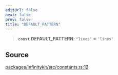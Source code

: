 ```yaml
---
editUrl: false
next: false
prev: false
title: "DEFAULT_PATTERN"
---
```


> **`const`** **DEFAULT\_PATTERN**: `"lines"` = `'lines'`

## Source

[packages/infinitykit/src/constants.ts:12](https://github.com/nodenogg-in/alpha-p2p/blob/e46703f/packages/infinitykit/src/constants.ts#L12)
